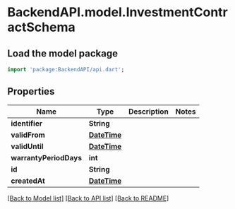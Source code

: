 # BackendAPI.model.InvestmentContractSchema

## Load the model package

```dart
import 'package:BackendAPI/api.dart';
```

## Properties

 Name                   | Type                        | Description | Notes 
------------------------|-----------------------------|-------------|-------
 **identifier**         | **String**                  |             |
 **validFrom**          | [**DateTime**](DateTime.md) |             |
 **validUntil**         | [**DateTime**](DateTime.md) |             |
 **warrantyPeriodDays** | **int**                     |             |
 **id**                 | **String**                  |             |
 **createdAt**          | [**DateTime**](DateTime.md) |             |

[[Back to Model list]](../README.md#documentation-for-models) [[Back to API list]](../README.md#documentation-for-api-endpoints) [[Back to README]](../README.md)


